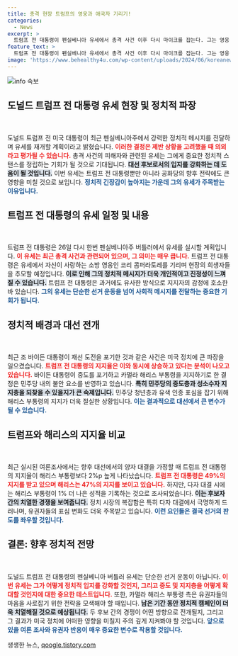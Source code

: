 ```yaml
---
title: 총격 현장 트럼프의 영웅과 애국자 기리기!
categories:
  - News
excerpt: >
  트럼프 전 대통령이 펜실베니아 유세에서 총격 사건 이후 다시 마이크를 잡는다. 그는 영웅 소방대원을 추모하며 지지를 호소할 예정이며, 선거 판세가 크게 변할 가능성이 커지고 있다. 바이든 대통령의 사퇴로 더욱 긴장감이 감도는 가운데, 이번 유세는 정치의 새로운 분수령이 될 것이다.
feature_text: >
  트럼프 전 대통령이 펜실베니아 유세에서 총격 사건 이후 다시 마이크를 잡는다. 그는 영웅 소방대원을 추모하며 지지를 호소할 예정이며, 선거 판세가 크게 변할 가능성이 커지고 있다. 바이든 대통령의 사퇴로 더욱 긴장감이 감도는 가운데, 이번 유세는 정치의 새로운 분수령이 될 것이다.
image: 'https://www.behealthy4u.com/wp-content/uploads/2024/06/koreanews.jpg'
---
```


<p><img src="https://www.behealthy4u.com/wp-content/uploads/2024/06/koreanews.jpg" alt="info 속보" /></p>

<h2 data-ke-size="size26">도널드 트럼프 전 대통령 유세 현장 및 정치적 파장</h2>

<p data-ke-size="size16">&nbsp;</p>

<p>도널드 트럼프 전 미국 대통령이 최근 펜실베니아주에서 강력한 정치적 메시지를 전달하며 유세를 재개할 계획이라고 밝혔습니다. <b><span style="color: #ee2323;">이러한 결정은 제반 상황을 고려했을 때 의외라고 평가될 수 있습니다.</span></b> 총격 사건의 피해자와 관련된 유세는 그에게 중요한 정치적 스탠스를 정립하는 기회가 될 것으로 기대됩니다. <b><span style="background-color: #21538527;">대선 후보로서의 입지를 강화하는 데 도움이 될 것입니다.</span></b> 이번 유세는 트럼프 전 대통령뿐만 아니라 공화당의 향후 전략에도 큰 영향을 미칠 것으로 보입니다. <b><span style="color: #1a5490;">정치적 긴장감이 높아지는 가운데 그의 유세가 주목받는 이유입니다.</span></b></p>

<h2 data-ke-size="size26">트럼프 전 대통령의 유세 일정 및 내용</h2>

<p data-ke-size="size16">&nbsp;</p>

<p>트럼프 전 대통령은 26일 다시 한번 펜실베니아주 버틀러에서 유세를 실시할 계획입니다. <b><span style="color: #ee2323;">이 유세는 최근 총격 사건과 관련되어 있으며, 그 의미는 매우 큽니다.</span></b> 트럼프 전 대통령은 유세에서 자신이 사랑하는 소방 영웅인 코리 콤퍼라토레를 기리며 현장의 희생자들을 추모할 예정입니다. <b><span style="background-color: #21538527;">이로 인해 그의 정치적 메시지가 더욱 개인적이고 진정성이 느껴질 수 있습니다.</span></b> 트럼프 전 대통령은 과거에도 유사한 방식으로 지지자의 감정에 호소한 바 있습니다. <b><span style="color: #1a5490;">그의 유세는 단순한 선거 운동을 넘어 사회적 메시지를 전달하는 중요한 기회가 됩니다.</span></b></p>

<h2 data-ke-size="size26">정치적 배경과 대선 전개</h2>

<p data-ke-size="size16">&nbsp;</p>

<p>최근 조 바이든 대통령이 재선 도전을 포기한 것과 같은 사건은 미국 정치에 큰 파장을 일으켰습니다. <b><span style="color: #ee2323;">트럼프 전 대통령의 지지율은 이와 동시에 상승하고 있다는 분석이 나오고 있습니다.</span></b> 바이든 대통령이 중도를 포기하고 카멀라 해리스 부통령을 지지하기로 한 결정은 민주당 내의 불안 요소를 반영하고 있습니다. <b><span style="background-color: #21538527;">특히 민주당의 중도층과 성소수자 지지층을 되찾을 수 있을지가 큰 숙제입니다.</span></b> 민주당 청년층과 유색 인종 표심을 잡기 위해 해리스 부통령의 지지가 더욱 절실한 상황입니다. <b><span style="color: #1a5490;">이는 결과적으로 대선에서 큰 변수가 될 수 있습니다.</span></b></p>

<h2 data-ke-size="size26">트럼프와 해리스의 지지율 비교</h2>

<p data-ke-size="size16">&nbsp;</p>

<p>최근 실시된 여론조사에서는 향후 대선에서의 양자 대결을 가정할 때 트럼프 전 대통령의 지지율이 해리스 부통령보다 2%p 높게 나타났습니다. <b><span style="color: #ee2323;">트럼프 전 대통령은 49%의 지지를 받고 있으며 해리스는 47%의 지지를 보이고 있습니다.</span></b> 하지만, 다자 대결 시에는 해리스 부통령이 1% 더 나은 성적을 기록하는 것으로 조사되었습니다. <b><span style="background-color: #21538527;">이는 후보자간의 치열한 경쟁을 보여줍니다.</span></b> 정치 시장의 복잡함은 특히 다자 대결에서 극명하게 드러나며, 유권자들의 표심 변화도 더욱 주목받고 있습니다. <b><span style="color: #1a5490;">이런 요인들은 결국 선거의 판도를 좌우할 것입니다.</span></b></p>

<h2 data-ke-size="size26">결론: 향후 정치적 전망</h2>

<p data-ke-size="size16">&nbsp;</p>

<p>도널드 트럼프 전 대통령의 펜실베니아 버틀러 유세는 단순한 선거 운동이 아닙니다. <b><span style="color: #ee2323;">이번 유세는 그가 어떻게 정치적 입지를 강화할 것인지, 그리고 중도 및 지지층을 어떻게 확대할 것인지에 대한 중요한 테스트입니다.</span></b> 또한, 카멀라 해리스 부통령 측은 유권자들의 마음을 사로잡기 위한 전략을 모색해야 할 때입니다. <b><span style="background-color: #21538527;">남은 기간 동안 정치적 캠페인이 더욱 치열해질 것으로 예상됩니다.</span></b> 두 후보 간의 경쟁이 어떤 방향으로 전개될지, 그리고 그 결과가 미국 정치에 어떠한 영향을 미칠지 주의 깊게 지켜봐야 할 것입니다. <b><span style="color: #1a5490;">앞으로 있을 여론 조사와 유권자 반응이 매우 중요한 변수로 작용할 것입니다.</span></b></p>
생생한 뉴스, <a href="https://qoogle.tistory.com" rel="dofollow">qoogle.tistory.com</a>



